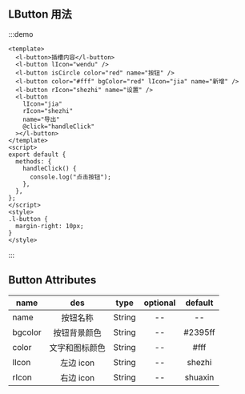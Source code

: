 ## LButton 用法

:::demo

```vue
<template>
  <l-button>插槽内容</l-button>
  <l-button lIcon="wendu" />
  <l-button isCircle color="red" name="按钮" />
  <l-button color="#fff" bgColor="red" lIcon="jia" name="新增" />
  <l-button rIcon="shezhi" name="设置" />
  <l-button
    lIcon="jia"
    rIcon="shezhi"
    name="导出"
    @click="handleClick"
  ></l-button>
</template>
<script>
export default {
  methods: {
    handleClick() {
      console.log("点击按钮");
    },
  },
};
</script>
<style>
.l-button {
  margin-right: 10px;
}
</style>
```

:::

## Button Attributes

| name    |      des       |  type  | optional | default |
| ------- | :------------: | :----: | :------: | :-----: |
| name    |    按钮名称    | String |    --    |   --    |
| bgcolor |  按钮背景颜色  | String |    --    | #2395ff |
| color   | 文字和图标颜色 | String |    --    |  #fff   |
| lIcon   |   左边 icon    | String |    --    | shezhi  |
| rIcon   |   右边 icon    | String |    --    | shuaxin |
